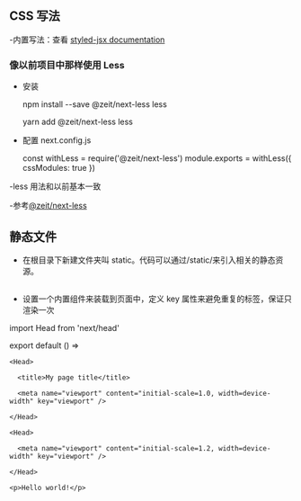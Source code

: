 ## CSS 写法

-内置写法：查看 <a href="https://www.npmjs.com/package/styled-jsx">styled-jsx documentation</a>

### 像以前项目中那样使用 Less

- 安装

  npm install --save @zeit/next-less less

  yarn add @zeit/next-less less

- 配置 next.config.js

  const withLess = require('@zeit/next-less')
  module.exports = withLess({
  cssModules: true
  })

-less 用法和以前基本一致

-参考<a href="https://github.com/zeit/next-plugins/tree/master/packages/next-less" target="_blank" rel="nofollow">@zeit/next-less</a>

## 静态文件

- 在根目录下新建文件夹叫 static。代码可以通过/static/来引入相关的静态资源。

## <head>

- 设置一个内置组件来装载<head>到页面中，定义 key 属性来避免重复的<head>标签，保证<head>只渲染一次

import Head from 'next/head'

export default () =>

  <div>

    <Head>

      <title>My page title</title>

      <meta name="viewport" content="initial-scale=1.0, width=device-width" key="viewport" />

    </Head>

    <Head>

      <meta name="viewport" content="initial-scale=1.2, width=device-width" key="viewport" />

    </Head>

    <p>Hello world!</p>

  </div>
